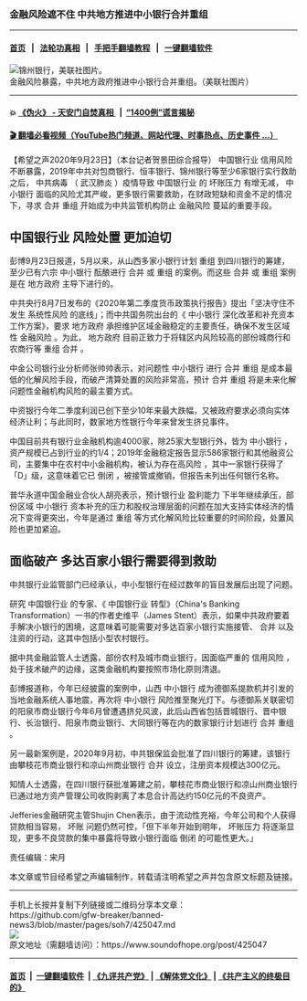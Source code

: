 ### 金融风险遮不住 中共地方推进中小银行合并重组
------------------------

#### [首页](https://github.com/gfw-breaker/banned-news3/blob/master/README.md) &nbsp;&nbsp;|&nbsp;&nbsp; [法轮功真相](https://github.com/begood0513/basic/blob/master/README.md)  &nbsp;&nbsp;|&nbsp;&nbsp; [手把手翻墙教程](https://github.com/gfw-breaker/guides/wiki)  &nbsp;&nbsp;|&nbsp;&nbsp; [一键翻墙软件](https://github.com/gfw-breaker/nogfw/blob/master/README.md)  



<div><img alt="锦州银行，美联社图片。" src="https://img.soundofhope.org/2020-01/1578694611560.jpg"/>
<br/><figcaption class="caption">
 金融风险暴露，中共地方政府推进中小银行合并重组。（美联社图片）
</figcaption></div><hr/>

#### 💥 [《伪火》 - 天安门自焚真相 ](http://158.247.195.190:10000/videos/blog/weihuo.html)&nbsp; |&nbsp; [“1400例”谎言揭秘  ](http://158.247.195.190:10000/videos/blog/jiexi1400.html)

#### [ 🎬  翻墙必看视频（YouTube热门频道、网站代理、时事热点、历史事件 ...）](https://github.com/gfw-breaker/links/blob/master/banned.md)

<div><div class="Content__Wrapper sc-1bvya0-0 grZQxZ">
 <p class="meta-top">
  <span class="meta">
   【希望之声2020年9月23日】（本台记者贺景田综合报导）
  </span>
  <ok href="/term/1597">
   中国银行业
  </ok>
  <ok href="/term/147182">
   信用风险
  </ok>
  不断暴露，2019年中共对包商银行、恒丰银行、锦州银行等至少6家银行实行救助之后，
  <ok href="/term/248971">
   中共病毒
  </ok>
  （
  <ok href="/term/212667">
   武汉肺炎
  </ok>
  ）疫情导致
  <ok href="/term/1597">
   中国银行业
  </ok>
  的
  <ok href="/term/230863">
   坏账压力
  </ok>
  有增无减，
  <ok href="/term/1598">
   中小银行
  </ok>
  面临的风险尤其严峻，更多银行需要救助，在财政短缺和资金不足的情况下，寻求
  <ok href="/term/10507">
   合并
  </ok>
  <ok href="/term/1594">
   重组
  </ok>
  开始成为中共监管机构防止
  <ok href="/term/19163">
   金融风险
  </ok>
  蔓延的重要手段。
 </p>
 <h2>
  <strong>
   <ok href="/term/1597">
    中国银行业
   </ok>
   <ok href="/term/382726">
    风险处置
   </ok>
   更加迫切
  </strong>
 </h2>
 <p>
  彭博9月23日报道，5月以来，从山西多家小银行计划
  <ok href="/term/1594">
   重组
  </ok>
  到四川银行的筹建，至少已有六宗
  <ok href="/term/1598">
   中小银行
  </ok>
  酝酿进行
  <ok href="/term/10507">
   合并
  </ok>
  或
  <ok href="/term/1594">
   重组
  </ok>
  的案例。而这些
  <ok href="/term/10507">
   合并
  </ok>
  或
  <ok href="/term/1594">
   重组
  </ok>
  案例是在
  <ok href="/term/99388">
   地方政府
  </ok>
  主导下进行的。
 </p>
 <div class="AD_Embed__Wrap-sc-1xslmin-0 igMuqX module desktop">
  <div>
  </div>
 </div>
 <p>
  中共央行8月7日发布的《2020年第二季度货币政策执行报告》提出「坚决守住不发生
  <ok href="/term/146882">
   系统性风险
  </ok>
  的底线」；而中共国务院出台的《
  <ok href="/term/1598">
   中小银行
  </ok>
  深化改革和补充资本工作方案》，要求
  <ok href="/term/99388">
   地方政府
  </ok>
  承担维护区域金融稳定的主要责任，确保不发生区域性
  <ok href="/term/19163">
   金融风险
  </ok>
  。为此，
  <ok href="/term/99388">
   地方政府
  </ok>
  目前正致力于将辖区内风险较高的部份城商行和农商行等
  <ok href="/term/1594">
   重组
  </ok>
  <ok href="/term/10507">
   合并
  </ok>
  。
 </p>
 <p>
  中金公司银行业分析师张帅帅表示，对问题性
  <ok href="/term/1598">
   中小银行
  </ok>
  进行
  <ok href="/term/10507">
   合并
  </ok>
  <ok href="/term/1594">
   重组
  </ok>
  是成本最低的化解风险手段，而破产清算处置的风险非常高，预计
  <ok href="/term/10507">
   合并
  </ok>
  <ok href="/term/1594">
   重组
  </ok>
  将是未来化解问题性金融机构风险的最主要方式。
 </p>
 <p>
  中资银行今年二季度利润已创下至少10年来最大跌幅，又被政府要求必须向实体经济让利；与此同时，数家地方性银行今年来曾发生挤兑事件。
 </p>
 <p>
  中国目前共有银行业金融机构逾4000家，除25家大型银行外，皆为
  <ok href="/term/1598">
   中小银行
  </ok>
  ，资产规模已占到行业的约1/4；2019年金融稳定报告显示586家银行和其他融资公司，主要集中在农村中小金融机构，被认为存在高风险 ，其中一家银行获得了「D」级，这意味着它已
  <ok href="/term/10969">
   倒闭
  </ok>
  ，被接管或撤销，但报告未列出任何银行名称。
 </p>
 <p>
  普华永道中国金融业合伙人胡亮表示，预计银行业
  <ok href="/term/189659">
   盈利能力
  </ok>
  下半年继续承压，部份区域
  <ok href="/term/1598">
   中小银行
  </ok>
  资本补充的压力和股权治理层面的问题在加大支持实体经济的情况下变得更突出，今年是通过
  <ok href="/term/1594">
   重组
  </ok>
  等方式化解风险比较重要的时间阶段，处置风险也更加紧迫。
 </p>
 <h2>
  <strong>
   面临破产 多达百家小银行需要得到救助
  </strong>
 </h2>
 <p>
  中共银行业监管部门已经承认，中小型银行在经过数年的盲目发展后出现了问题。
 </p>
 <p>
  研究
  <ok href="/term/1597">
   中国银行业
  </ok>
  的专家、《
  <ok href="/term/1597">
   中国银行业
  </ok>
  转型》（China's Banking Transformation）一书的作者史维平（James Stent）表示，如果中共政府要着手解决小银行的困境，这意味着可能需要对多达百家小银行实施接管、
  <ok href="/term/10507">
   合并
  </ok>
  以及注资的行动，这其中包括小型农村银行。
 </p>
 <p>
  据中共金融监管人士透露，部份农村及城市商业银行，因面临严重的
  <ok href="/term/147182">
   信用风险
  </ok>
  ，处于技术破产的边缘，这类金融机构要按照市场化原则清退。
 </p>
 <p>
  彭博报道称，今年已经披露的案例中，山西
  <ok href="/term/1598">
   中小银行
  </ok>
  成为德御系提款机并引发的当地金融系统人事地震，再次将
  <ok href="/term/1598">
   中小银行
  </ok>
  风险推至聚光灯下。与德御系关联密切的阳泉市商业银行今年6月曾遭遇挤兑风波，此后山西省包括晋城银行、晋中银行、长治银行、阳泉市商业银行、大同银行等在内的数家银行计划进行
  <ok href="/term/10507">
   合并
  </ok>
  <ok href="/term/1594">
   重组
  </ok>
  。
 </p>
 <p>
  另一最新案例是，2020年9月初，中共银保监会批准了四川银行的筹建，该银行由攀枝花市商业银行和凉山州商业银行
  <ok href="/term/10507">
   合并
  </ok>
  设立，注册资本规模达300亿元。
 </p>
 <p>
  知情人士透露，在四川银行获批准筹建之前，攀枝花市商业银行和凉山州商业银行已通过地方资产管理公司收购剥离了本息合计高达约150亿元的不良资产。
 </p>
 <p>
  Jefferies金融研究主管Shujin Chen表示，由于流动性充裕，今年公司和个人获得贷款相当容易，
  <ok href="/term/3995">
   坏账
  </ok>
  问题仍然可控，「但下半年开始到明年，
  <ok href="/term/230863">
   坏账压力
  </ok>
  将逐渐显现，更多不良贷款的集中暴露将导致小银行面临
  <ok href="/term/10969">
   倒闭
  </ok>
  的可能性更大。」
 </p>
 <p class="meta-btm">
  责任编辑：宋月
 </p>
 <p class="meta-btm">
  本文章或节目经希望之声编辑制作，转载请注明希望之声并包含原文标题及链接。
 </p>
</div>
</div>
<hr/>
手机上长按并复制下列链接或二维码分享本文章：<br/>
https://github.com/gfw-breaker/banned-news3/blob/master/pages/soh7/425047.md <br/>
<a href='https://github.com/gfw-breaker/banned-news3/blob/master/pages/soh7/425047.md'><img src='https://github.com/gfw-breaker/banned-news3/blob/master/pages/soh7/425047.md.png'/></a> <br/>
原文地址（需翻墙访问）：https://www.soundofhope.org/post/425047


------------------------
#### [首页](https://github.com/gfw-breaker/banned-news3/blob/master/README.md) &nbsp;|&nbsp; [一键翻墙软件](https://github.com/gfw-breaker/nogfw/blob/master/README.md) &nbsp;| [《九评共产党》](https://github.com/gfw-breaker/9ping.md/blob/master/README.md#九评之一评共产党是什么) | [《解体党文化》](https://github.com/gfw-breaker/jtdwh.md/blob/master/README.md) | [《共产主义的终极目的》](https://github.com/gfw-breaker/gczydzjmd.md/blob/master/README.md)


<img src='http://gfw-breaker.win/banned-news3/pages/soh7/425047.md' width='0px' height='0px'/>
